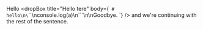 Hello <dropBox title="Hello tere" body={` # hello\n\`\`\`\nconsole.log(a)\n\`\`\`\n\nGoodbye. `} /> and we're continuing with the rest of the sentence.
